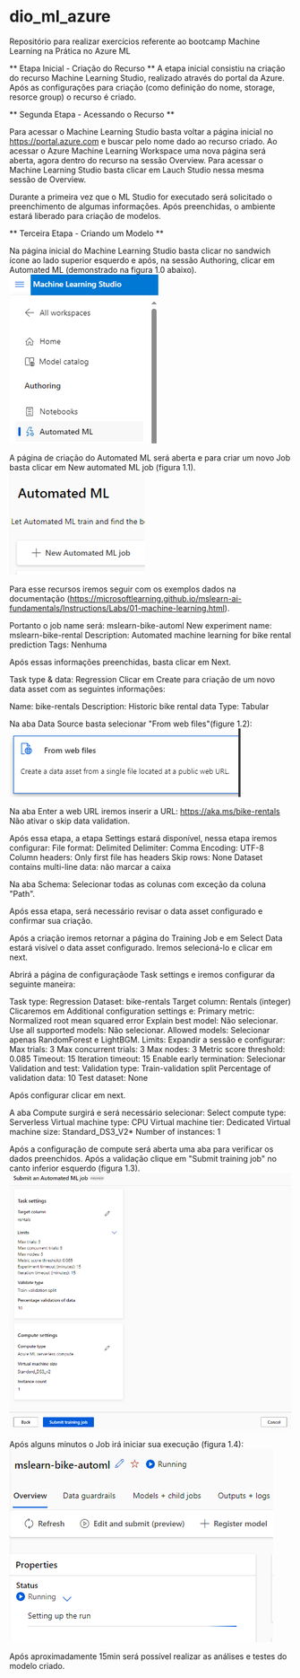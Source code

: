 # dio_ml_azure
Repositório para realizar exercícios referente ao bootcamp Machine Learning na Prática no Azure ML

** Etapa Inicial - Criação do Recurso **
A etapa inicial consistiu na criação do recurso Machine Learning Studio, realizado através do portal da Azure. Após as configurações para criação (como definição do nome, storage, resorce group) o recurso é criado.

** Segunda Etapa - Acessando o Recurso **

Para acessar o Machine Learning Studio basta voltar a página inicial no https://portal.azure.com e buscar pelo nome dado ao recurso criado. Ao acessar o Azure Machine Learning Workspace uma nova página será aberta, agora dentro do recurso na sessão Overview. 
Para acessar o Machine Learning Studio basta clicar em Lauch Studio nessa mesma sessão de Overview.

Durante a primeira vez que o ML Studio for executado será solicitado o preenchimento de algumas informações. Após preenchidas, o ambiente estará liberado para criação de modelos.

** Terceira Etapa - Criando um Modelo ** 

Na página inicial do Machine Learning Studio basta clicar no sandwich ícone ao lado superior esquerdo e após, na sessão Authoring, clicar em Automated ML (demonstrado na figura 1.0 abaixo).
![1.0](image.png)

A página de criação do Automated ML será aberta e para criar um novo Job basta clicar em New automated ML job (figura 1.1).
![1.1](image-1.png)

Para esse recursos iremos seguir com os exemplos dados na documentação (https://microsoftlearning.github.io/mslearn-ai-fundamentals/Instructions/Labs/01-machine-learning.html).

Portanto o job name será: mslearn-bike-automl
New experiment name: mslearn-bike-rental
Description: Automated machine learning for bike rental prediction
Tags: Nenhuma

Após essas informações preenchidas, basta clicar em Next.

Task type & data: Regression
Clicar em Create para criação de um novo data asset com as seguintes informações:

Name: bike-rentals
Description: Historic bike rental data
Type: Tabular

Na aba Data Source basta selecionar "From web files"(figure 1.2):
![1.2](image-2.png)

Na aba Enter a web URL iremos inserir a URL: https://aka.ms/bike-rentals 
Não ativar o skip data validation.

Após essa etapa, a etapa Settings estará disponível, nessa etapa iremos configurar:
File format: Delimited
Delimiter: Comma
Encoding: UTF-8
Column headers: Only first file has headers
Skip rows: None
Dataset contains multi-line data: não marcar a caixa

Na aba Schema:
Selecionar todas as colunas com exceção da coluna "Path".

Após essa etapa, será necessário revisar o data asset configurado e confirmar sua criação.

Após a criação iremos retornar a página do Training Job e em Select Data estará visível o data asset configurado. Iremos selecioná-lo e clicar em next. 

Abrirá a página de configuraçãode Task settings e iremos configurar da seguinte maneira:

Task type: Regression
Dataset: bike-rentals
Target column: Rentals (integer)
Clicaremos em Additional configuration settings e:
    Primary metric: Normalized root mean squared error
    Explain best model: Não selecionar.
    Use all supported models: Não selecionar.
    Allowed models: Selecionar apenas RandomForest e LightBGM.
Limits: Expandir a sessão e configurar:
    Max trials: 3
    Max concurrent trials: 3
    Max nodes: 3
    Metric score threshold: 0.085
    Timeout: 15
    Iteration timeout: 15
    Enable early termination: Selecionar
Validation and test:
    Validation type: Train-validation split
    Percentage of validation data: 10
    Test dataset: None

Após configurar clicar em next.

A aba Compute surgirá e será necessário selecionar:
Select compute type: Serverless
Virtual machine type: CPU
Virtual machine tier: Dedicated
Virtual machine size: Standard_DS3_V2*
Number of instances: 1

Após a configuração de compute será aberta uma aba para verificar os dados preenchidos. Após a validação clique em "Submit training job" no canto inferior esquerdo (figura 1.3).
![1.3](image-3.png)

Após alguns minutos o Job irá iniciar sua execução (figura 1.4):
![1.4](image-4.png)

Após aproximadamente 15min será possível realizar as análises e testes do modelo criado.
